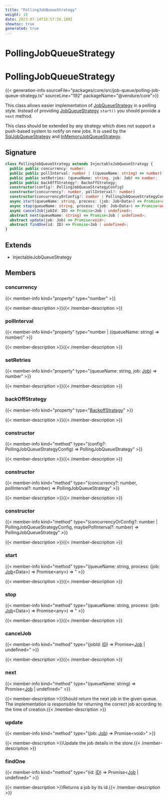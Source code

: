 ```yaml
---
title: "PollingJobQueueStrategy"
weight: 10
date: 2023-07-14T16:57:50.180Z
showtoc: true
generated: true
---
```

<!-- This file was generated from the Vendure source. Do not modify. Instead, re-run the "docs:build" script -->

# PollingJobQueueStrategy
<div class="symbol">


# PollingJobQueueStrategy

{{< generation-info sourceFile="packages/core/src/job-queue/polling-job-queue-strategy.ts" sourceLine="192" packageName="@vendure/core">}}

This class allows easier implementation of <a href='/typescript-api/job-queue/job-queue-strategy#jobqueuestrategy'>JobQueueStrategy</a> in a polling style.
Instead of providing <a href='/typescript-api/job-queue/job-queue-strategy#jobqueuestrategy'>JobQueueStrategy</a> `start()` you should provide a `next` method.

This class should be extended by any strategy which does not support a push-based system
to notify on new jobs. It is used by the <a href='/typescript-api/job-queue/sql-job-queue-strategy#sqljobqueuestrategy'>SqlJobQueueStrategy</a> and <a href='/typescript-api/job-queue/in-memory-job-queue-strategy#inmemoryjobqueuestrategy'>InMemoryJobQueueStrategy</a>.

## Signature

```TypeScript
class PollingJobQueueStrategy extends InjectableJobQueueStrategy {
  public public concurrency: number;
  public public pollInterval: number | ((queueName: string) => number);
  public public setRetries: (queueName: string, job: Job) => number;
  public public backOffStrategy?: BackoffStrategy;
  constructor(config?: PollingJobQueueStrategyConfig)
  constructor(concurrency?: number, pollInterval?: number)
  constructor(concurrencyOrConfig?: number | PollingJobQueueStrategyConfig, maybePollInterval?: number)
  async start(queueName: string, process: (job: Job<Data>) => Promise<any>) => ;
  async stop(queueName: string, process: (job: Job<Data>) => Promise<any>) => ;
  async cancelJob(jobId: ID) => Promise<Job | undefined>;
  abstract next(queueName: string) => Promise<Job | undefined>;
  abstract update(job: Job) => Promise<void>;
  abstract findOne(id: ID) => Promise<Job | undefined>;
}
```
## Extends

 * InjectableJobQueueStrategy


## Members

### concurrency

{{< member-info kind="property" type="number"  >}}

{{< member-description >}}{{< /member-description >}}

### pollInterval

{{< member-info kind="property" type="number | ((queueName: string) =&#62; number)"  >}}

{{< member-description >}}{{< /member-description >}}

### setRetries

{{< member-info kind="property" type="(queueName: string, job: <a href='/typescript-api/job-queue/job#job'>Job</a>) =&#62; number"  >}}

{{< member-description >}}{{< /member-description >}}

### backOffStrategy

{{< member-info kind="property" type="<a href='/typescript-api/job-queue/types#backoffstrategy'>BackoffStrategy</a>"  >}}

{{< member-description >}}{{< /member-description >}}

### constructor

{{< member-info kind="method" type="(config?: PollingJobQueueStrategyConfig) => PollingJobQueueStrategy"  >}}

{{< member-description >}}{{< /member-description >}}

### constructor

{{< member-info kind="method" type="(concurrency?: number, pollInterval?: number) => PollingJobQueueStrategy"  >}}

{{< member-description >}}{{< /member-description >}}

### constructor

{{< member-info kind="method" type="(concurrencyOrConfig?: number | PollingJobQueueStrategyConfig, maybePollInterval?: number) => PollingJobQueueStrategy"  >}}

{{< member-description >}}{{< /member-description >}}

### start

{{< member-info kind="method" type="(queueName: string, process: (job: <a href='/typescript-api/job-queue/job#job'>Job</a>&#60;Data&#62;) =&#62; Promise&#60;any&#62;) => "  >}}

{{< member-description >}}{{< /member-description >}}

### stop

{{< member-info kind="method" type="(queueName: string, process: (job: <a href='/typescript-api/job-queue/job#job'>Job</a>&#60;Data&#62;) =&#62; Promise&#60;any&#62;) => "  >}}

{{< member-description >}}{{< /member-description >}}

### cancelJob

{{< member-info kind="method" type="(jobId: <a href='/typescript-api/common/id#id'>ID</a>) => Promise&#60;<a href='/typescript-api/job-queue/job#job'>Job</a> | undefined&#62;"  >}}

{{< member-description >}}{{< /member-description >}}

### next

{{< member-info kind="method" type="(queueName: string) => Promise&#60;<a href='/typescript-api/job-queue/job#job'>Job</a> | undefined&#62;"  >}}

{{< member-description >}}Should return the next job in the given queue. The implementation is
responsible for returning the correct job according to the time of
creation.{{< /member-description >}}

### update

{{< member-info kind="method" type="(job: <a href='/typescript-api/job-queue/job#job'>Job</a>) => Promise&#60;void&#62;"  >}}

{{< member-description >}}Update the job details in the store.{{< /member-description >}}

### findOne

{{< member-info kind="method" type="(id: <a href='/typescript-api/common/id#id'>ID</a>) => Promise&#60;<a href='/typescript-api/job-queue/job#job'>Job</a> | undefined&#62;"  >}}

{{< member-description >}}Returns a job by its id.{{< /member-description >}}


</div>
